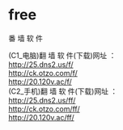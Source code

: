 # free
番 墙 软 件
<p>
(C1_电脑)翻 墙 软 件(下载)网址 ：<br />
<a href="http://25.dns2.us/f/" target="_blank">http://25.dns2.us/f/</a><br />
<a href="http://ck.otzo.com/f/" target="_blank">http://ck.otzo.com/f/</a><br />
<a href="http://20.120v.ac/f/" target="_blank">http://20.120v.ac/f/</a><br />
(C2_手机)翻 墙 软 件(下载)网址 ：<br />
<a href="http://25.dns2.us/ff/" target="_blank">http://25.dns2.us/ff/</a><br />
<a href="http://ck.otzo.com/ff/" target="_blank">http://ck.otzo.com/ff/</a><br />
<a href="http://20.120v.ac/ff/" target="_blank">http://20.120v.ac/ff/ </a>
</p>
